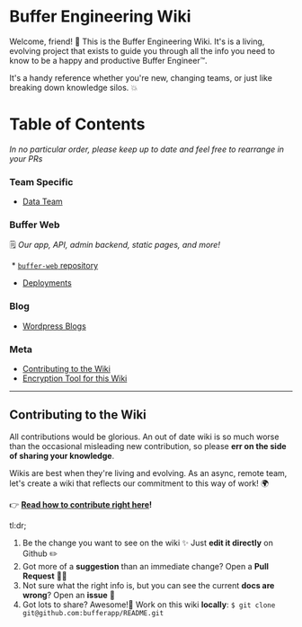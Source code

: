 # Buffer Engineering Wiki

Welcome, friend! 👋 This is the Buffer Engineering Wiki. It's is a living, evolving project that exists to guide you through all the info you need to know to be a happy and productive Buffer Engineer™.

It's a handy reference whether you're new, changing teams, or just like breaking down knowledge silos. 💥

# Table of Contents

_In no particular order, please keep up to date and feel free to rearrange in your PRs_

### Team Specific
  * [Data Team](/teams/data/README.md)
    
### Buffer Web

🗒 _Our app, API, admin backend, static pages, and more!_

  * [`buffer-web` repository](https://github.com/bufferapp/buffer-web)
  * [Deployments](/deployments.md)

### Blog
  * [Wordpress Blogs](/wordpress-blogs.md)

### Meta
  * [Contributing to the Wiki](/CONTRIBUTING.md)
  * [Encryption Tool for this Wiki](/encryption-tool.md)

---

## Contributing to the Wiki

All contributions would be glorious. An out of date wiki is so much worse than the occasional misleading new contribution, so please **err on the side of sharing your knowledge**.

Wikis are best when they're living and evolving. As an async, remote team, let's create a wiki that reflects our commitment to this way of work! 🌍

👉 **[Read how to contribute right here](CONTRIBUTING.md)!**

tl:dr;

1. Be the change you want to see on the wiki ✨ Just **edit it directly** on Github ✏️
1. Got more of a **suggestion** than an immediate change? Open a **Pull Request** 🙋🏽‍
1. Not sure what the right info is, but you can see the current **docs are wrong**? Open an **issue** 🤔
1. Got lots to share? Awesome!🦄 Work on this wiki **locally**: `$ git clone git@github.com:bufferapp/README.git`
